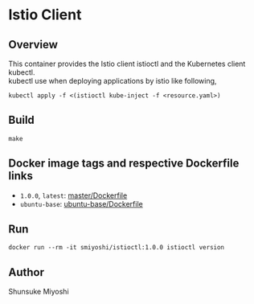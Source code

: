 # Istio Client

## Overview

This container provides the Istio client istioctl and the Kubernetes client kubectl.  
kubectl use when deploying applications by istio like following,

``` text
kubectl apply -f <(istioctl kube-inject -f <resource.yaml>)
```

## Build

``` text
make
```

## Docker image tags and respective Dockerfile links
- `1.0.0`, `latest`: [master/Dockerfile](https://github.com/sh-miyoshi/istioctl/blob/master/Dockerfile)
- `ubuntu-base`: [ubuntu-base/Dockerfile](https://github.com/sh-miyoshi/istioctl/blob/ubuntu-base/Dockerfile)

## Run

``` text
docker run --rm -it smiyoshi/istioctl:1.0.0 istioctl version
```

## Author

Shunsuke Miyoshi
